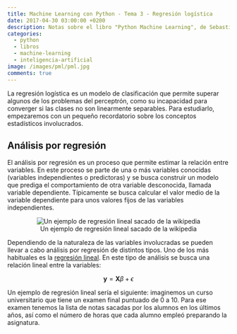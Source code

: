 ```yaml
---
title: Machine Learning con Python - Tema 3 - Regresión logística
date: 2017-04-30 03:00:00 +0200
description: Notas sobre el libro "Python Machine Learning", de Sebastian Raschka
categories:
  - python
  - libros
  - machine-learning
  - inteligencia-artificial
image: /images/pml/pml.jpg
comments: true
---
```


La regresión logística es un modelo de clasificación que permite superar algunos de los problemas del perceptrón, como su incapacidad para converger si las clases no son linearmente separables. Para estudiarlo, empezaremos con un pequeño recordatorio sobre los conceptos estadísticos involucrados.

## Análisis por regresión

El análisis por regresión es un proceso que permite estimar la relación entre variables. En este proceso se parte de una o más variables conocidas (variables independientes o predictoras) y se busca construir un modelo que prediga el comportamiento de otra variable desconocida, llamada variable dependiente. Típicamente se busca calcular el valor medio de la variable dependiente para unos valores fijos de las variables independientes.

<div style="text-align:center">
    <figure>
        <img alt="Un ejemplo de regresión lineal sacado de la wikipedia" src ="https://upload.wikimedia.org/wikipedia/commons/3/3a/Linear_regression.svg" />
        <figcaption>Un ejemplo de regresión lineal sacado de la wikipedia</figcaption>
    </figure>
</div>


Dependiendo de la naturaleza de las variables involucradas se pueden llevar a cabo análisis por regresión de distintos tipos. Uno de los más habituales es la [regresión lineal](https://es.wikipedia.org/wiki/Regresión_lineal). En este tipo de análisis se busca una relación lineal entre la variables:

$$
\mathbf{y} = \mathbf{X}\beta + \epsilon
$$

Un ejemplo de regresión lineal sería el siguiente: imaginemos un curso universitario que tiene un examen final puntuado de 0 a 10. Para ese examen tenemos la lista de notas sacadas por los alumnos en los últimos años, así como el número de horas que cada alumno empleó preparando la asignatura.